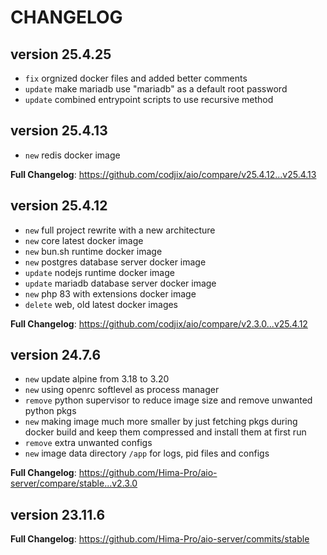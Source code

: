 # CHANGELOG

## version 25.4.25

- `fix` orgnized docker files and added better comments
- `update` make mariadb use "mariadb" as a default root password
- `update` combined entrypoint scripts to use recursive method

## version 25.4.13

- `new` redis docker image

**Full Changelog**: https://github.com/codjix/aio/compare/v25.4.12...v25.4.13

## version 25.4.12

- `new` full project rewrite with a new architecture
- `new` core latest docker image
- `new` bun.sh runtime docker image
- `new` postgres database server docker image
- `update` nodejs runtime docker image
- `update` mariadb database server docker image
- `new` php 83 with extensions docker image
- `delete` web, old latest docker images

**Full Changelog**: https://github.com/codjix/aio/compare/v2.3.0...v25.4.12

## version 24.7.6

- `new` update alpine from 3.18 to 3.20
- `new` using openrc softlevel as process manager
- `remove` python supervisor to reduce image size and remove unwanted python pkgs
- `new` making image much more smaller by just fetching pkgs during docker build and keep them compressed and install them at first run
- `remove` extra unwanted configs
- `new` image data directory `/app` for logs, pid files and configs

**Full Changelog**: https://github.com/Hima-Pro/aio-server/compare/stable...v2.3.0

## version 23.11.6

**Full Changelog**: https://github.com/Hima-Pro/aio-server/commits/stable
